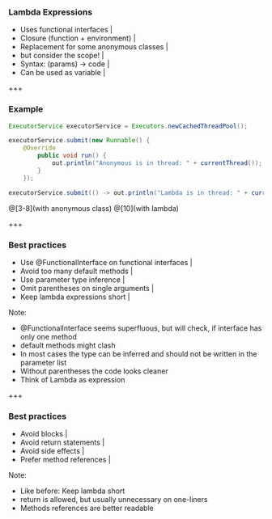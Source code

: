 ### Lambda Expressions

- Uses functional interfaces |
- Closure (function + environment) |
- Replacement for some anonymous classes |
- but consider the scope! |
- Syntax: (params) -> code |
- Can be used as variable |

+++

### Example

```java
ExecutorService executorService = Executors.newCachedThreadPool();

executorService.submit(new Runnable() {
    @Override
        public void run() {
            out.println("Anonymous is in thread: " + currentThread());
        }
    });

executorService.submit(() -> out.println("Lambda is in thread: " + currentThread()));
```
@[3-8](with anonymous class)
@[10](with lambda)

+++

### Best practices

- Use @FunctionalInterface on functional interfaces |
- Avoid too many default methods |
- Use parameter type inference |
- Omit parentheses on single arguments |
- Keep lambda expressions short |

Note:
- @FunctionalInterface seems superfluous, but will check, if interface has only one method
- default methods might clash
- In most cases the type can be inferred and should not be written in the parameter list
- Without parentheses the code looks cleaner 
- Think of Lambda as expression

+++

### Best practices

- Avoid blocks |
- Avoid return statements |
- Avoid side effects |
- Prefer method references |

Note:
- Like before: Keep lambda short
- return is allowed, but usually unnecessary on one-liners
- Methods references are better readable

